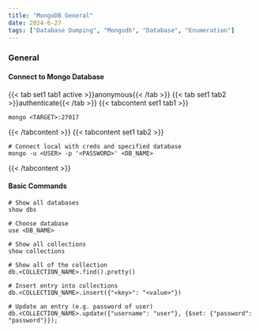 ```yaml
---
title: "MongoDB General"
date: 2024-6-27
tags: ["Database Dumping", "Mongodb", "Database", "Enumeration"]
---
```


### General

#### Connect to Mongo Database

{{< tab set1 tab1 active >}}anonymous{{< /tab >}}
{{< tab set1 tab2 >}}authenticate{{< /tab >}}
{{< tabcontent set1 tab1 >}}

```console
mongo <TARGET>:27017
```

{{< /tabcontent >}}
{{< tabcontent set1 tab2 >}}

```console
# Connect local with creds and specified database
mongo -u <USER> -p '<PASSWORD>' <DB_NAME>
```

{{< /tabcontent >}}

#### Basic Commands

```console
# Show all databases
show dbs
```

```console
# Choose database
use <DB_NAME>
```

```console
# Show all collections
show collections
```

```console
# Show all of the collection
db.<COLLECTION_NAME>.find().pretty()
```

```console
# Insert entry into collections
db.<COLLECTION_NAME>.insert({"<key>": "<value>"})
```

```console
# Update an entry (e.g. password of user)
db.<COLLECTION_NAME>.update({"username": "user"}, {$set: {"password": "password"}});
```
